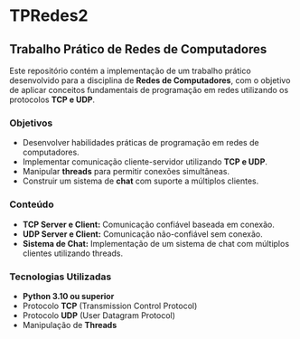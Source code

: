 # TPRedes2

## Trabalho Prático de Redes de Computadores

Este repositório contém a implementação de um trabalho prático desenvolvido para a disciplina de **Redes de Computadores**, com o objetivo de aplicar conceitos fundamentais de programação em redes utilizando os protocolos **TCP e UDP**.

### Objetivos
- Desenvolver habilidades práticas de programação em redes de computadores.
- Implementar comunicação cliente-servidor utilizando **TCP e UDP**.
- Manipular **threads** para permitir conexões simultâneas.
- Construir um sistema de **chat** com suporte a múltiplos clientes.

### Conteúdo
- **TCP Server e Client:** Comunicação confiável baseada em conexão.
- **UDP Server e Client:** Comunicação não-confiável sem conexão.
- **Sistema de Chat:** Implementação de um sistema de chat com múltiplos clientes utilizando threads.

### Tecnologias Utilizadas
- **Python 3.10 ou superior**
- Protocolo **TCP** (Transmission Control Protocol)
- Protocolo **UDP** (User Datagram Protocol)
- Manipulação de **Threads**
